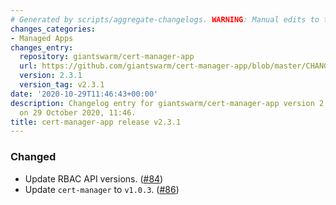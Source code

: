 ```yaml
---
# Generated by scripts/aggregate-changelogs. WARNING: Manual edits to this files will be overwritten.
changes_categories:
- Managed Apps
changes_entry:
  repository: giantswarm/cert-manager-app
  url: https://github.com/giantswarm/cert-manager-app/blob/master/CHANGELOG.md#231---2020-10-29
  version: 2.3.1
  version_tag: v2.3.1
date: '2020-10-29T11:46:43+00:00'
description: Changelog entry for giantswarm/cert-manager-app version 2.3.1, published
  on 29 October 2020, 11:46.
title: cert-manager-app release v2.3.1
---
```


### Changed
- Update RBAC API versions. ([#84](https://github.com/giantswarm/cert-manager-app/pull/84))
- Update `cert-manager` to `v1.0.3`. ([#86](https://github.com/giantswarm/cert-manager-app/pull/86))
